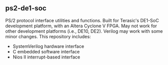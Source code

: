 ## ps2-de1-soc
PS/2 protocol interface utilities and functions. Built for Terasic's DE1-SoC development platform, with an Altera Cyclone V FPGA. May not work for other development platforms (i.e., DE10, DE2). Verilog may work with some minor changes. This repository includes:
* SystemVerilog hardware interface
* C embedded software interface
* Nios II interrupt-based interface